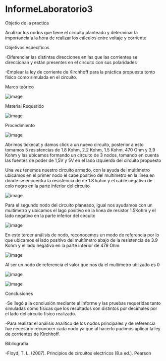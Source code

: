# InformeLaboratorio3

Objetio de la practica

Analizar los nodos que tiene el circuito planteado y determinar la importancia a la hora de realizar los cálculos entre voltaje y corriente 

Objetivos especificos

-Diferenciar las distintas direcciones en las que las corrientes se direccionan y están presentes en el circuito con sus polaridades 

-Emplear la ley de corriente de Kirchhoff para la práctica propuesta tonto físico como simulada en el circuito.

Marco teórico

![image](https://user-images.githubusercontent.com/116833736/204014095-08516ae0-2ebc-4c39-b569-a6aa1a6a76c3.png)

Material Requerido

![image](https://user-images.githubusercontent.com/116833736/204014865-6779b4d9-b615-4b0d-b277-2e3c1c722096.png)

Procedimiento

![image](https://user-images.githubusercontent.com/116833736/204040715-9eebd22a-72ca-446b-b7f9-1f9c15192fd2.png)

Abrimos tickecat y damos click a un nuevo circuito, posterior a esto tomamos 5 resistencias de 1.8 Kohm, 2.2 Kohm, 1.5 Kohm, 470 Ohm y 3,9 Kohm y las ubicamos formando un circuito de 3 nodos, tomando en cuenta las fuentes de poder de 1,5V y 5V en el lado izquierdo del circuito propuesto

Una vez tenemos nuestro circuito armado, con la ayuda del multímetro ubicamos en el primer nodo el cabe positivo del multímetro en la línea en dónde se encuentra la resistencia de de 1.8 kohm y el cable negativo de colo negro en la parte inferior del circuito

![image](https://user-images.githubusercontent.com/116833736/204014940-f00e7b93-d099-4b1e-9e2d-0311a20682e5.png)

Para el segundo nodo del circuito planeado, igual nos ayudamos con un multímetro y ubicamos el lago positivo en la línea de resistor 1.5Kohm y el lado negativo en la parte inferior del circuito

![image](https://user-images.githubusercontent.com/116833736/204014274-df9fb95d-1e55-404d-877d-e6cbe1c69372.png)

En este tercer análisis de nodo, reconocemos un modo de referencia por lo que ubicamos el lado positivo del multímetro abajo de la resistencia de 3.9 Kohm y el lado negativo en la parte inferior de 479 Ohm

![image](https://user-images.githubusercontent.com/116833736/204014300-ca085bb6-ea54-4047-8041-85c0d485a7c2.png)

Al ser un nodo de referencia el valor que nos da el multímetro utilizado es 0

![image](https://user-images.githubusercontent.com/116833736/204014329-12cc81e1-d870-4c51-8cb6-f6042f7020d8.png)

![image](https://user-images.githubusercontent.com/116833736/204041056-b3aa1e53-5d2f-42d2-a0f3-1bd7e0059a2c.png)


Conclusiones

-Se llegó a la conclusión mediante al informe y las pruebas requeridas tanto simuladas cómo físicas que los resultados son distintos por decimales por el lado del circuito físico realizado.

-Para realizar el análisis analítico de los nodos principales y de referencia fue necesario reconocer cada nodo ya que al hacerlo pudimos aplicar la ley de corrientes de Kirchhoff.

Bibliografia

-Floyd, T. L. (2007). Principios de circuitos electricos (8.a ed.). Pearson
